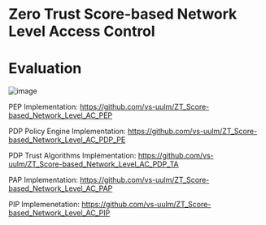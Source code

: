# Zero Trust Score-based Network Level Access Control
# Evaluation

![image](https://github.com/zintpavowj/ZT_Score-based_Network_Level_AC/raw/main/main.png)

PEP Implementation: https://github.com/vs-uulm/ZT_Score-based_Network_Level_AC_PEP

PDP Policy Engine Implementation: https://github.com/vs-uulm/ZT_Score-based_Network_Level_AC_PDP_PE

PDP Trust Algorithms Implementation: https://github.com/vs-uulm/ZT_Score-based_Network_Level_AC_PDP_TA

PAP Implementation: https://github.com/vs-uulm/ZT_Score-based_Network_Level_AC_PAP

PIP Implemenetation: https://github.com/vs-uulm/ZT_Score-based_Network_Level_AC_PIP
